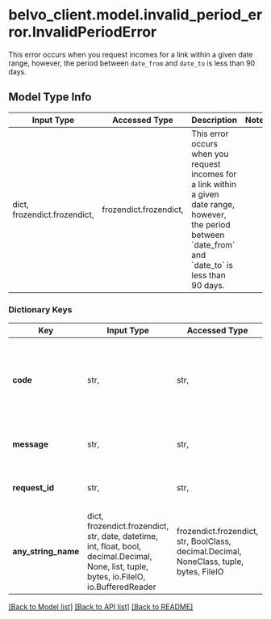 # belvo_client.model.invalid_period_error.InvalidPeriodError

This error occurs when you request incomes for a link within a given date range, however, the period between `date_from` and `date_to` is less than 90 days.

## Model Type Info
Input Type | Accessed Type | Description | Notes
------------ | ------------- | ------------- | -------------
dict, frozendict.frozendict,  | frozendict.frozendict,  | This error occurs when you request incomes for a link within a given date range, however, the period between &#x60;date_from&#x60; and &#x60;date_to&#x60; is less than 90 days. | 

### Dictionary Keys
Key | Input Type | Accessed Type | Description | Notes
------------ | ------------- | ------------- | ------------- | -------------
**code** | str,  | str,  | A unique error code (&#x60;invalid_period&#x60;) that allows you to classify and handle the error programmatically.  ℹ️ Check our DevPortal for more information on how to handle &lt;a href&#x3D;\&quot;https://developers.belvo.com/docs/belvo-api-errors#400-invalid_period\&quot; target&#x3D;\&quot;_blank\&quot;&gt;400 invalid_period errors&lt;/a&gt;. | [optional] 
**message** | str,  | str,  | A short description of the error.   For &#x60;invalid_period&#x60; errors, the description is:      - &#x60;The number of days between date_from and date_to must be at least 90 days&#x60;. | [optional] 
**request_id** | str,  | str,  | A 32-character unique ID of the request (matching a regex pattern of: &#x60;[a-f0-9]{32}&#x60;). Provide this ID when contacting the Belvo support team to accelerate investigations. | [optional] 
**any_string_name** | dict, frozendict.frozendict, str, date, datetime, int, float, bool, decimal.Decimal, None, list, tuple, bytes, io.FileIO, io.BufferedReader | frozendict.frozendict, str, BoolClass, decimal.Decimal, NoneClass, tuple, bytes, FileIO | any string name can be used but the value must be the correct type | [optional]

[[Back to Model list]](../../README.md#documentation-for-models) [[Back to API list]](../../README.md#documentation-for-api-endpoints) [[Back to README]](../../README.md)

